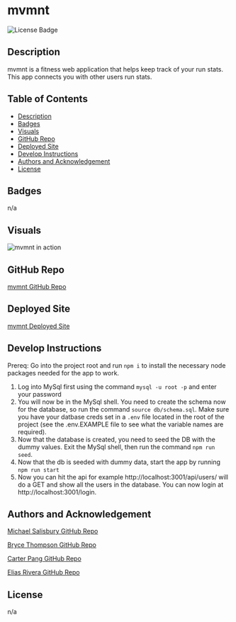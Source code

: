# mvmnt
![License Badge](https://shields.io/badge/license-MIT-green)
## Description
mvmnt is a fitness web application that helps keep track of your run stats. This app connects you with other users run stats. 

## Table of Contents
- [Description](#description)
- [Badges](#badges)
- [Visuals](#visuals)
- [GitHub Repo](#github-repo)
- [Deployed Site](#deployed-site)
- [Develop Instructions](#develop-instructions)
- [Authors and Acknowledgement](#authors-and-acknowledgement)
- [License](#license)

## Badges
n/a

## Visuals
![mvmnt in action](./gif/mvmnt.gif)

## GitHub Repo
[mvmnt GitHub Repo](https://github.com/mslzbry/mvmnt)

## Deployed Site

[mvmnt Deployed Site](https://fast-scrubland-44894-b727f94b7e1a.herokuapp.com/)

## Develop Instructions

Prereq: Go into the project root and run `npm i` to install the necessary node packages needed for the app to work.

1. Log into MySql first using the command `mysql -u root -p` and enter your password
2. You will now be in the MySql shell. You need to create the schema now for the database, so run the command `source db/schema.sql`. Make sure you have your datbase creds set in a `.env` file located in the root of the project (see the .env.EXAMPLE file to see what the variable names are required).
3. Now that the database is created, you need to seed the DB with the dummy values. Exit the MySql shell, then run the command `npm run seed`.
4. Now that the db is seeded with dummy data, start the app by running `npm run start`
5. Now you can hit the api for example http://localhost:3001/api/users/ will do a GET and show all the users in the database. You can now login at http://localhost:3001/login.

## Authors and Acknowledgement
[Michael Salisbury GitHub Repo](https://github.com/mslzbry)

[Bryce Thompson GitHub Repo](https://github.com/BryceedThompson)

[Carter Pang GitHub Repo](https://github.com/funkycba)

[Elias Rivera GitHub Repo](https://github.com/eliasjrivera)

## License
n/a 

